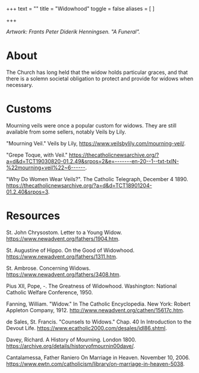 +++
text = ""
title = "Widowhood"
toggle = false
aliases = [
]

+++

_Artwork: Frants Peter Diderik Henningsen. "A Funeral"._

# About

The Church has long held that the widow holds particular graces, and that there is a solemn societal obligation to protect and provide for widows when necessary. 

# Customs

Mourning veils were once a popular custom for widows. They are still available from some sellers, notably Veils by Lily. 

"Mourning Veil." Veils by Lily, https://www.veilsbylily.com/mourning-veil/.

"Grepe Toque, with Veil." https://thecatholicnewsarchive.org/?a=d&d=TCT19030820-01.2.49&srpos=2&e=-------en-20--1--txt-txIN-%22mourning+veil%22~6------.

"Why Do Women Wear Veils?". The Catholic Telegraph, December 4 1890. https://thecatholicnewsarchive.org/?a=d&d=TCT18901204-01.2.40&srpos=3.

# Resources

St. John Chrysostom. Letter to a Young Widow. https://www.newadvent.org/fathers/1904.htm.

St. Augustine of Hippo. On the Good of Widowhood. https://www.newadvent.org/fathers/1311.htm.

St. Ambrose. Concerning Widows. https://www.newadvent.org/fathers/3408.htm.

Pius XII, Pope, -. The Greatness of Widowhood. Washington: National Catholic Welfare Conference, 1950.

Fanning, William. "Widow." In The Catholic Encyclopedia. New York: Robert Appleton Company, 1912. http://www.newadvent.org/cathen/15617c.htm.

de Sales, St. Francis. "Counsels to Widows." Chap. 40 In Introduction to the Devout Life. https://www.ecatholic2000.com/desales/idl86.shtml.

Davey, Richard. A History of Mourning. London 1800. https://archive.org/details/historyofmournin00dave/.

Cantalamessa, Father Raniero On Marriage in Heaven. November 10, 2006. https://www.ewtn.com/catholicism/library/on-marriage-in-heaven-5038.


